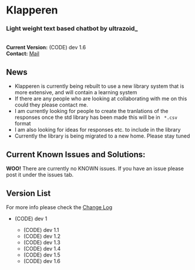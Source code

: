 Klapperen
=========

<h3>Light weight text based chatbot by ultrazoid_</h3>
<br>
<b>Current Version:</b> (CODE) dev 1.6<br>
<b>Contact:</b> <a href="mailto:essper@ess.dudmail.com">Mail</a>
<h2>News</h2>
<ul>
<li>Klapperen is currently being rebuilt to use a new library system that is more extensive, and will contain a learning system</li>
<li>If there are any people who are looking at collaborating with me on this could they please contact me.</li>
<li>I am currently looking for people to create the tranlations of the responses once the std library has been made this will be in <code> *.csv </code> format</li>
<li>I am also looking for ideas for responses etc. to include in the library</li>
<li>Currently the library is being migrated to a new home. Please stay tuned</li>
</ul>

<h2>Current Known Issues and Solutions:</h2>
<b>WOO!</b> There are currently no KNOWN issues. If you have an issue please post it under the issues tab.

<h2>Version List</h2>
For more info please check the <a href = "https://github.com/ultrazoid/Klapperen/blob/master/ChangeLog.md">Change Log</a><br>
<ul>
<li>(CODE) dev 1</li>
<ul>
<li>(CODE) dev 1.1</li>
<li>(CODE) dev 1.2</li>
<li>(CODE) dev 1.3</li>
<li>(CODE) dev 1.4</li>
<li>(CODE) dev 1.5</li>
<li>(CODE) dev 1.6</li>
</ul>
</ul>
